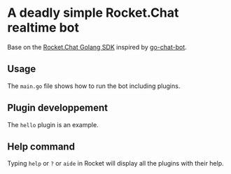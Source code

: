 # A deadly simple Rocket.Chat realtime bot

Base on the [Rocket.Chat Golang SDK](https://github.com/RocketChat/Rocket.Chat.Go.SDK) inspired by [go-chat-bot](https://github.com/go-chat-bot/bot).

## Usage

The `main.go` file shows how to run the bot including plugins.

## Plugin developpement

The `hello` plugin is an example.

## Help command

Typing `help` or `?` or `aide` in Rocket will display all the plugins with their help.